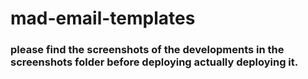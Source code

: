 # mad-email-templates

### please find the screenshots of the developments in the screenshots folder before deploying actually deploying it.
